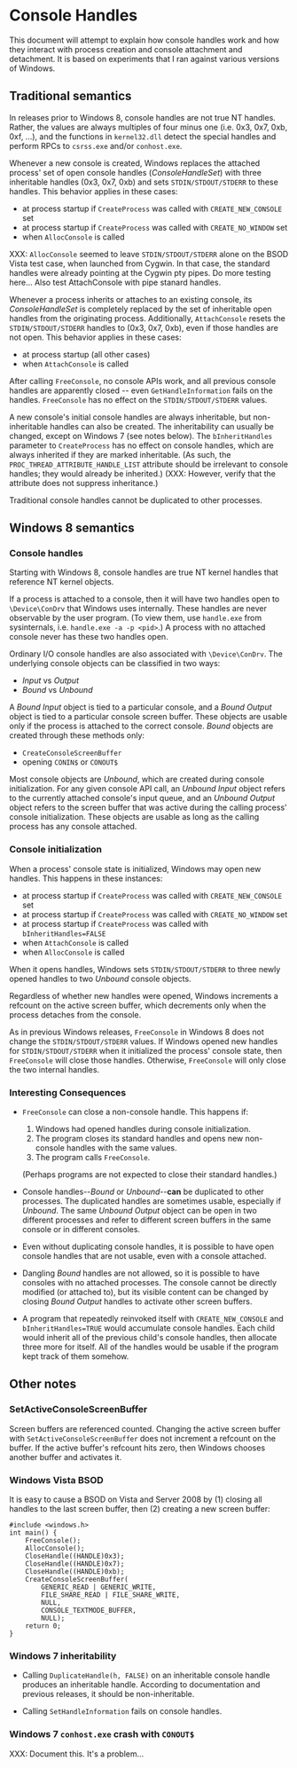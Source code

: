 Console Handles
===============

This document will attempt to explain how console handles work and how they
interact with process creation and console attachment and detachment.  It is
based on experiments that I ran against various versions of Windows.

Traditional semantics
---------------------

In releases prior to Windows 8, console handles are not true NT handles.
Rather, the values are always multiples of four minus one (i.e. 0x3, 0x7,
0xb, 0xf, ...), and the functions in `kernel32.dll` detect the special handles
and perform RPCs to `csrss.exe` and/or `conhost.exe`.

Whenever a new console is created, Windows replaces the attached process'
set of open console handles (*ConsoleHandleSet*) with three inheritable handles
(0x3, 0x7, 0xb) and sets `STDIN/STDOUT/STDERR` to these handles.  This
behavior applies in these cases:

 - at process startup if `CreateProcess` was called with `CREATE_NEW_CONSOLE` set
 - at process startup if `CreateProcess` was called with `CREATE_NO_WINDOW` set
 - when `AllocConsole` is called


XXX: `AllocConsole` seemed to leave `STDIN/STDOUT/STDERR` alone on the BSOD Vista
test case, when launched from Cygwin.  In that case, the standard handles were already
pointing at the Cygwin pty pipes.  Do more testing here...  Also test AttachConsole
with pipe stanard handles.


Whenever a process inherits or attaches to an existing console, its
*ConsoleHandleSet* is completely replaced by the set of inheritable open
handles from the originating process.  Additionally, `AttachConsole` resets
the `STDIN/STDOUT/STDERR` handles to (0x3, 0x7, 0xb), even if those handles
are not open.  This behavior applies in these cases:

 - at process startup (all other cases)
 - when `AttachConsole` is called

After calling `FreeConsole`, no console APIs work, and all previous console
handles are apparently closed -- even `GetHandleInformation` fails on the
handles.  `FreeConsole` has no effect on the `STDIN/STDOUT/STDERR` values.

A new console's initial console handles are always inheritable, but
non-inheritable handles can also be created.  The inheritability can usually
be changed, except on Windows 7 (see notes below).  The `bInheritHandles`
parameter to `CreateProcess` has no effect on console handles, which are
always inherited if they are marked inheritable.  (As such, the
`PROC_THREAD_ATTRIBUTE_HANDLE_LIST` attribute should be irrelevant to console
handles; they would already be inherited.)  (XXX: However, verify that the
attribute does not suppress inheritance.)

Traditional console handles cannot be duplicated to other processes.

Windows 8 semantics
-------------------

### Console handles

Starting with Windows 8, console handles are true NT kernel handles that
reference NT kernel objects.

If a process is attached to a console, then it will have two handles open
to `\Device\ConDrv` that Windows uses internally.  These handles are never
observable by the user program.  (To view them, use `handle.exe` from
sysinternals, i.e. `handle.exe -a -p <pid>`.)  A process with no attached
console never has these two handles open.

Ordinary I/O console handles are also associated with `\Device\ConDrv`.  The
underlying console objects can be classified in two ways:

 - *Input* vs *Output*
 - *Bound* vs *Unbound*

A *Bound* *Input* object is tied to a particular console, and a *Bound*
*Output* object is tied to a particular console screen buffer.  These
objects are usable only if the process is attached to the correct
console.  *Bound* objects are created through these methods only:

 - `CreateConsoleScreenBuffer`
 - opening `CONIN$` or `CONOUT$`

Most console objects are *Unbound*, which are created during console
initialization.  For any given console API call, an *Unbound* *Input* object
refers to the currently attached console's input queue, and an *Unbound*
*Output* object refers to the screen buffer that was active during the calling
process' console initialization.  These objects are usable as long as the
calling process has any console attached.

### Console initialization

When a process' console state is initialized, Windows may open new handles.
This happens in these instances:

 - at process startup if `CreateProcess` was called with `CREATE_NEW_CONSOLE` set
 - at process startup if `CreateProcess` was called with `CREATE_NO_WINDOW` set
 - at process startup if `CreateProcess` was called with `bInheritHandles=FALSE`
 - when `AttachConsole` is called
 - when `AllocConsole` is called

When it opens handles, Windows sets `STDIN/STDOUT/STDERR` to three newly opened
handles to two *Unbound* console objects.

Regardless of whether new handles were opened, Windows increments a refcount
on the active screen buffer, which decrements only when the process detaches
from the console.

As in previous Windows releases, `FreeConsole` in Windows 8 does not change
the `STDIN/STDOUT/STDERR` values.  If Windows opened new handles for
`STDIN/STDOUT/STDERR` when it initialized the process' console state, then
`FreeConsole` will close those handles.  Otherwise, `FreeConsole` will only
close the two internal handles.

### Interesting Consequences

 * `FreeConsole` can close a non-console handle.  This happens if:

     1. Windows had opened handles during console initialization.
     2. The program closes its standard handles and opens new non-console
        handles with the same values.
     3. The program calls `FreeConsole`.

   (Perhaps programs are not expected to close their standard handles.)

 * Console handles--*Bound* or *Unbound*--**can** be duplicated to other
   processes.  The duplicated handles are sometimes usable, especially
   if *Unbound*.  The same *Unbound* *Output* object can be open in two
   different processes and refer to different screen buffers in the same
   console or in different consoles.

 * Even without duplicating console handles, it is possible to have open
   console handles that are not usable, even with a console attached.

 * Dangling *Bound* handles are not allowed, so it is possible to have
   consoles with no attached processes.  The console cannot be directly
   modified (or attached to), but its visible content can be changed by
   closing *Bound* *Output* handles to activate other screen buffers.

 * A program that repeatedly reinvoked itself with `CREATE_NEW_CONSOLE` and
   `bInheritHandles=TRUE` would accumulate console handles.  Each child
   would inherit all of the previous child's console handles, then allocate
   three more for itself.  All of the handles would be usable if the
   program kept track of them somehow.

Other notes
-----------

### SetActiveConsoleScreenBuffer

Screen buffers are referenced counted.  Changing the active screen buffer
with `SetActiveConsoleScreenBuffer` does not increment a refcount on the
buffer.  If the active buffer's refcount hits zero, then Windows chooses
another buffer and activates it.

### Windows Vista BSOD

It is easy to cause a BSOD on Vista and Server 2008 by (1) closing all handles
to the last screen buffer, then (2) creating a new screen buffer:

    #include <windows.h>
    int main() {
        FreeConsole();
        AllocConsole();
        CloseHandle((HANDLE)0x3);
        CloseHandle((HANDLE)0x7);
        CloseHandle((HANDLE)0xb);
        CreateConsoleScreenBuffer(
            GENERIC_READ | GENERIC_WRITE,
            FILE_SHARE_READ | FILE_SHARE_WRITE,
            NULL,
            CONSOLE_TEXTMODE_BUFFER,
            NULL);
        return 0;
    }

### Windows 7 inheritability

 * Calling `DuplicateHandle(h, FALSE)` on an inheritable console handle
   produces an inheritable handle.  According to documentation and previous
   releases, it should be non-inheritable.

 * Calling `SetHandleInformation` fails on console handles.

### Windows 7 `conhost.exe` crash with `CONOUT$`

XXX: Document this.  It's a problem...
